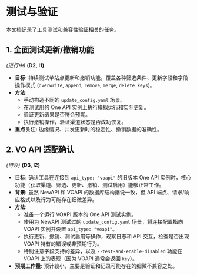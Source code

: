 # 测试与验证

本文档记录了工具测试和兼容性验证相关的任务。

## 1. 全面测试更新/撤销功能

*(进行中)* **(D2, I1)**

*   **目标:** 持续测试单站点更新和撤销功能，覆盖各种筛选条件、更新字段和字段操作模式 (`overwrite`, `append`, `remove`, `merge`, `delete_keys`)。
*   **方法:**
    *   手动构造不同的 `update_config.yaml` 场景。
    *   在测试用的 One API 实例上执行模拟运行和实际更新。
    *   验证更新结果是否符合预期。
    *   执行撤销操作，验证渠道状态是否成功恢复。
*   **重点关注:** 边缘情况、并发更新时的稳定性、撤销数据的准确性。

## 2. VO API 适配确认

*(待办)* **(D3, I2)**

*   **目标:** 确认工具在连接到 `api_type: "voapi"` 的旧版本 One API 实例时，核心功能（获取渠道、筛选、更新、撤销、测试启用）能够正常工作。
*   **背景:** 虽然 NewAPI 和 VOAPI 的数据库结构据说一致，但 API 端点、请求/响应格式以及行为可能存在细微差异。
*   **方法:**
    *   准备一个运行 VOAPI 版本的 One API 测试实例。
    *   使用为 NewAPI 测试过的 `update_config.yaml` 场景，将连接配置指向 VOAPI 实例并设置 `api_type: "voapi"`。
    *   执行更新、撤销、测试启用等操作，观察日志和 API 交互，检查是否出现 VOAPI 特有的错误或非预期行为。
    *   特别注意字段支持的差异，以及 `--test-and-enable-disabled` 功能在 VOAPI 上的表现（因为 VOAPI 通常会返回 `key`）。
*   **预期工作量:** 预计较小，主要是验证和记录可能存在的细微不兼容之处。